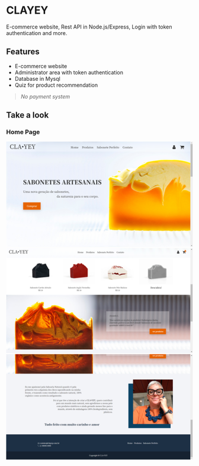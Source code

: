 # CLAYEY
E-commerce website, Rest API in Node.js/Express, Login with token authentication and more.

## Features
* E-commerce website
* Administrator area with token authentication
* Database in Mysql
* Quiz for product recommendation
> _No payment system_


## Take a look
### Home Page
![HomePageTop](https://github.com/julia-rolemberg/clayey-ecommerce/blob/master/views/prints/Home_topo.png)
![HomePageTop](https://github.com/julia-rolemberg/clayey-ecommerce/blob/master/views/prints/Home_meio2.png)
![HomePageTop](https://github.com/julia-rolemberg/clayey-ecommerce/blob/master/views/prints/Home_final.png)

### 
<!--
## Running Locally
### Prerequisites
* Install [Node.js](https://nodejs.org/en/)
* Install [MySql](https://www.mysql.com/downloads/) 

### Step 1: Clone this repository
```bash
https://github.com/julia-rolemberg/clayey-ecommerce.git
```

### Step 2: Create the database
* Find the folder "scripts_sql" on the directory
* Copy the file "script.sql" and 
-->
